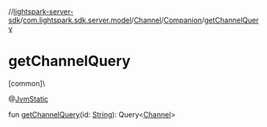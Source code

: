 //[lightspark-server-sdk](../../../../index.md)/[com.lightspark.sdk.server.model](../../index.md)/[Channel](../index.md)/[Companion](index.md)/[getChannelQuery](get-channel-query.md)

# getChannelQuery

[common]\

@[JvmStatic](https://kotlinlang.org/api/latest/jvm/stdlib/kotlin.jvm/-jvm-static/index.html)

fun [getChannelQuery](get-channel-query.md)(id: [String](https://kotlinlang.org/api/latest/jvm/stdlib/kotlin/-string/index.html)): Query&lt;[Channel](../index.md)&gt;

